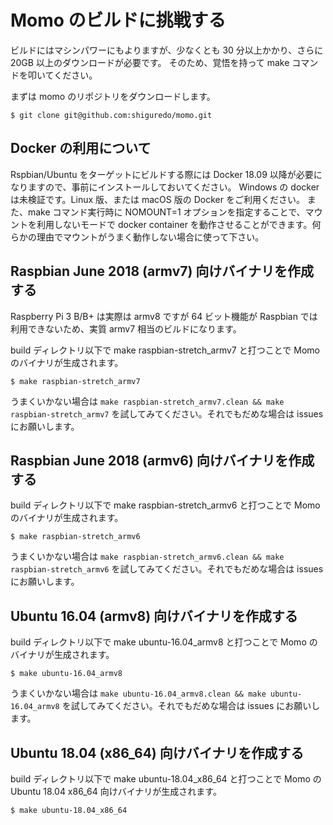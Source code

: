 # Momo のビルドに挑戦する

ビルドにはマシンパワーにもよりますが、少なくとも 30 分以上かかり、さらに 20GB 以上のダウンロードが必要です。
そのため、覚悟を持って make コマンドを叩いてください。

まずは momo のリポジトリをダウンロードします。

```shell
$ git clone git@github.com:shiguredo/momo.git
```

## Docker の利用について

Rspbian/Ubuntu をターゲットにビルドする際には Docker 18.09 以降が必要になりますので、事前にインストールしておいてください。 Windows の docker は未検証です。Linux 版、または macOS 版の Docker をご利用ください。
また、make コマンド実行時に NOMOUNT=1 オプションを指定することで、マウントを利用しないモードで docker container を動作させることができます。何らかの理由でマウントがうまく動作しない場合に使って下さい。

## Raspbian June 2018 (armv7) 向けバイナリを作成する

Raspberry Pi 3 B/B+ は実際は armv8 ですが 64 ビット機能が Raspbian では利用できないため、実質 armv7 相当のビルドになります。

build ディレクトリ以下で make raspbian-stretch_armv7 と打つことで Momo のバイナリが生成されます。

```shell
$ make raspbian-stretch_armv7
```

うまくいかない場合は `make raspbian-stretch_armv7.clean && make raspbian-stretch_armv7` を試してみてください。それでもだめな場合は issues にお願いします。

## Raspbian June 2018 (armv6) 向けバイナリを作成する

build ディレクトリ以下で make raspbian-stretch_armv6 と打つことで Momo のバイナリが生成されます。

```shell
$ make raspbian-stretch_armv6
```

うまくいかない場合は `make raspbian-stretch_armv6.clean && make raspbian-stretch_armv6` を試してみてください。それでもだめな場合は issues にお願いします。

## Ubuntu 16.04 (armv8) 向けバイナリを作成する

build ディレクトリ以下で make ubuntu-16.04_armv8 と打つことで Momo のバイナリが生成されます。

```shell
$ make ubuntu-16.04_armv8
```

うまくいかない場合は `make ubuntu-16.04_armv8.clean && make ubuntu-16.04_armv8` を試してみてください。それでもだめな場合は issues にお願いします。

## Ubuntu 18.04 (x86_64) 向けバイナリを作成する

build ディレクトリ以下で make ubuntu-18.04_x86_64 と打つことで Momo の Ubuntu 18.04 x86_64 向けバイナリが生成されます。

```shell
$ make ubuntu-18.04_x86_64
```
